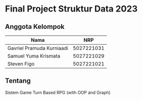 # Final Project Struktur Data 2023

## Anggota Kelompok

| Nama                      | NRP        |
| ------------------------- | ---------- |
| Gavriel Pramuda Kurniaadi | 5027221031 |
| Samuel Yuma Krismata      | 5027221029 |
| Steven Figo               | 5027221021 |

## Tentang

Sistem Game Turn Based RPG (with OOP and Graph)
